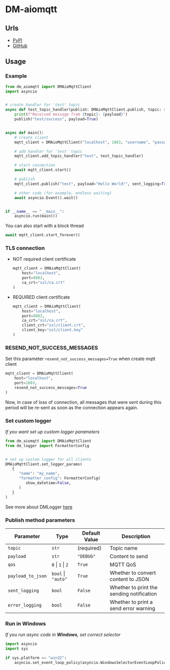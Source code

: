 # DM-aiomqtt

## Urls

* [PyPI](https://pypi.org/project/dm-aiomqtt)
* [GitHub](https://github.com/MykhLibs/dm-aiomqtt)

## Usage

### Example

```python
from dm_aiomqtt import DMAioMqttClient
import asyncio


# create handler for 'test' topic
async def test_topic_handler(publish: DMAioMqttClient.publish, topic: str, payload: str) -> None:
    print(f"Received message from {topic}: {payload}")
    publish("test/success", payload=True)


async def main():
    # create client
    mqtt_client = DMAioMqttClient("localhost", 1883, "username", "password")

    # add handler for 'test' topic
    mqtt_client.add_topic_handler("test", test_topic_handler)

    # start connection
    await mqtt_client.start()

    # publish
    mqtt_client.publish("test", payload="Hello World!", sent_logging=True)

    # other code (for example, endless waiting)
    await asyncio.Event().wait()


if __name__ == "__main__":
    asyncio.run(main())
```

You can also start with a block thread

```python
await mqtt_client.start_forever()
```

### TLS connection

* NOT required client certificate

   ```python
   mqtt_client = DMAioMqttClient(
       host="localhost",
       port=8883,
       ca_crt="ssl/ca.crt"
   )
   ```

* REQUIRED client certificate

   ```python
   mqtt_client = DMAioMqttClient(
       host="localhost",
       port=8883,
       ca_crt="ssl/ca.crt",
       client_crt="ssl/client.crt",
       client_key="ssl/client.key"
   )
   ```

### RESEND_NOT_SUCCESS_MESSAGES

Set this parameter `resend_not_success_messages=True` when create mqtt client

   ```python
   mqtt_client = DMAioMqttClient(
       host="localhost",
       port=1883,
       resend_not_success_messages=True
   )
   ```

Now, in case of loss of connection, all messages that were sent during this period will be re-sent as soon as the connection appears again.

### Set custom logger

_If you want set up custom logger parameters_

```python
from dm_aiomqtt import DMAioMqttClient
from dm_logger import FormatterConfig


# set up custom logger for all clients
DMAioMqttClient.set_logger_params(
   {
      "name": "my_name",
      "formatter_config": FormatterConfig(
         show_datetime=False,
      )
   }
)
```

See more about DMLogger [here](https://github.com/MykhLibs/dm-logger)


### Publish method parameters

| Parameter         | Type               | Default Value | Description                               |
|-------------------|--------------------|---------------|-------------------------------------------|
| `topic`           | `str`              | (required)    | Topic name                                |
| `payload`         | `str`              | `"DEBUG"`     | Content to send                           |
| `qos`             | `0` \| `1` \| `2`  | `True`        | MQTT QoS                                  |
| `payload_to_json` | `bool` \| `"auto"` | `True`        | Whether to convert content to JSON        |
| `sent_logging`    | `bool`             | `False`       | Whether to print the sending notification |
| `error_logging`   | `bool`             | `False`       | Whether to print a send error warning     |

### Run in Windows

_If you run async code in **Windows**, set correct selector_

```python
import asyncio
import sys

if sys.platform == "win32":
    asyncio.set_event_loop_policy(asyncio.WindowsSelectorEventLoopPolicy())
```
